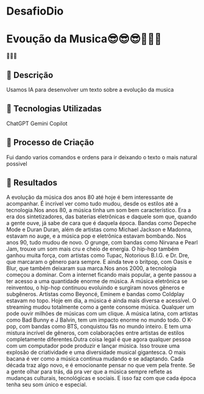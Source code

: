 # DesafioDio
# Evoução da Musica😎😎😎🧑🏽‍💻
🧑🏽‍💻


## 📒 Descrição
Usamos IA para desenvolver um texto sobre a evolução da musica

## 🤖 Tecnologias Utilizadas
ChatGPT
Gemini
Copilot


## 🧐 Processo de Criação
Fui dando varios comandos e ordens para ir deixando o texto o mais natural possivel

## 🚀 Resultados
  A evolução da música dos anos 80 até hoje é bem interessante de acompanhar. É incrível ver como tudo mudou, desde os estilos até a tecnologia.Nos anos 80, a música tinha um som bem característico. Era a era dos sintetizadores, das baterias eletrônicas e daquele som que, quando a gente ouve, já sabe de cara que é daquela época. Bandas como Depeche Mode e Duran Duran, além de artistas como Michael Jackson e Madonna, estavam no auge, e a música pop e eletrônica estavam bombando.
  Nos anos 90, tudo mudou de novo. O grunge, com bandas como Nirvana e Pearl Jam, trouxe um som mais cru e cheio de energia. O hip-hop também ganhou muita força, com artistas como Tupac, Notorious B.I.G. e Dr. Dre, que marcaram o gênero para sempre. E ainda teve o britpop, com Oasis e Blur, que também deixaram sua marca.Nos anos 2000, a tecnologia começou a dominar. Com a internet ficando mais popular, a gente passou a ter acesso a uma quantidade enorme de música. A música eletrônica se reinventou, o hip-hop continuou evoluindo e surgiram novos gêneros e subgêneros. Artistas como Beyoncé, Eminem e bandas como Coldplay estavam no topo.
  Hoje em dia, a música é ainda mais diversa e acessível. O streaming mudou totalmente como a gente consome música. Qualquer um pode ouvir milhões de músicas com um clique. A música latina, com artistas como Bad Bunny e J Balvin, tem um impacto enorme no mundo todo. O K-pop, com bandas como BTS, conquistou fãs no mundo inteiro. E tem uma mistura incrível de gêneros, com colaborações entre artistas de estilos completamente diferentes.Outra coisa legal é que agora qualquer pessoa com um computador pode produzir e lançar música. Isso trouxe uma explosão de criatividade e uma diversidade musical gigantesca.
  O mais bacana é ver como a música continua mudando e se adaptando. Cada década traz algo novo, e é emocionante pensar no que vem pela frente. Se a gente olhar para trás, dá pra ver que a música sempre reflete as mudanças culturais, tecnológicas e sociais. E isso faz com que cada época tenha seu som único e especial.


